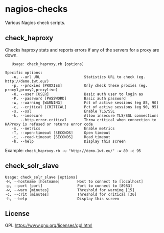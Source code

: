 nagios-checks
=============

Various Nagios check scripts.

check_haproxy
-------------

Checks haproxy stats and reports errors if any of the servers for a proxy are down.
 ```
    Usage: check_haproxy.rb [options]

Specific options:
    -u, --url URL                    Statistics URL to check (eg. http://demo.1wt.eu/)
    -p, --proxies [PROXIES]          Only check these proxies (eg. proxy1,proxy2,proxylive)
    -U, --user [USER]                Basic auth user to login as
    -P, --password [PASSWORD]        Basic auth password
    -w, --warning [WARNING]          Pct of active sessions (eg 85, 90)
    -c, --critical [CRITICAL]        Pct of active sessions (eg 90, 95)
    -s, --ssl                        Enable TLS/SSL
    -k, --insecure                   Allow insecure TLS/SSL connections
        --http-error-critical        Throw critical when connection to HAProxy is refused or returns error code
    -m, --metrics                    Enable metrics
    -T, --open-timeout [SECONDS]     Open timeout
    -t, --read-timeout [SECONDS]     Read timeout
    -h, --help                       Display this screen
 ```
Example: ```check_haproxy.rb -u "http://demo.1wt.eu/" -w 80 -c 95```


check_solr_slave
----------------

    Usage: check_solr_slave [options]
    -H, --hostname [hostname]        Host to connect to [localhost]
    -p, --port [port]                Port to connect to [8983]
    -w, --warn [minutes]             Threshold for warning [15]
    -c, --crit [minutes]             Threshold for critical [30]
    -h, --help                       Display this screen

License
-------

GPL https://www.gnu.org/licenses/gpl.html
